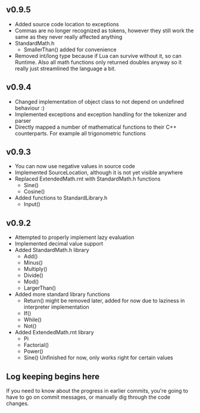 ## v0.9.5

* Added source code location to exceptions
* Commas are no longer recognized as tokens, however they still work the same as they never really affected anything
* StandardMath.h
	* SmallerThan() added for convenience
* Removed int/long type because if Lua can survive without it, so can Runtime. Also all math functions
only returned doubles anyway so it really just streamlined the language a bit.

## v0.9.4

* Changed implementation of object class to not depend on undefined behaviour :)
* Implemented exceptions and exception handling for the tokenizer and parser
* Directly mapped a number of mathematical functions to their C++ counterparts. For example all trigonometric functions

## v0.9.3

* You can now use negative values in source code
* Implemented SourceLocation, although it is not yet visible anywhere
* Replaced ExtendedMath.rnt with StandardMath.h functions
	* Sine()
	* Cosine()
* Added functions to StandardLibrary.h
	* Input()

## v0.9.2

* Attempted to properly implement lazy evaluation
* Implemented decimal value support
* Added StandardMath.h library
	* Add()
	* Minus()
	* Multiply()
	* Divide()
	* Mod()
	* LargerThan()
* Added more standard library functions
	* Return() might be removed later, added for now due to laziness in interpreter implementation
	* If()
	* While()
	* Not()
* Added ExtendedMath.rnt library
	* Pi
	* Factorial()
	* Power()
	* Sine() Unfinished for now, only works right for certain values

## Log keeping begins here

If you need to know about the progress in earlier commits, you're going to have to go on commit messages, or manually dig through the code changes.